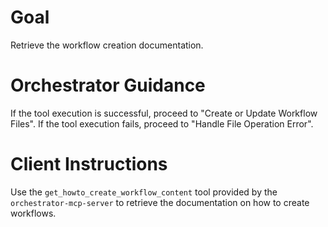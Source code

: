 # Goal
Retrieve the workflow creation documentation.

# Orchestrator Guidance
If the tool execution is successful, proceed to "Create or Update Workflow Files".
If the tool execution fails, proceed to "Handle File Operation Error".

# Client Instructions
Use the `get_howto_create_workflow_content` tool provided by the `orchestrator-mcp-server` to retrieve the documentation on how to create workflows.
